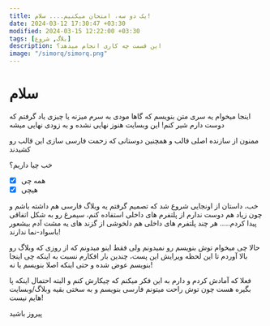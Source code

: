 ```yaml
---
title: یک دو سه، امتحان میکنیم.... سلام!
date: 2024-03-12 17:30:47 +03:30
modified: 2024-03-15 12:22:00 +03:30
tags: [بلاگ, شروع]
description: این قسمت چه کاری انجام میدهد؟
image: "/simorq/simorq.png"
---
```




# سلام

اینجا میخوام یه سری متن بنویسم که گاها مودی به سرم میزنه یا چیزی یاد گرفتم که دوست دارم شیر کنم!
این وبسایت هنوز نهایی نشده و به زودی نهایی میشه

ممنون از سازنده اصلی قالب و همچنین دوستانی که زحمت فارسی سازی این قالب رو کشیدند


خب چیا داریم؟

- [x] همه چی
- [x] هیچی

خب، داستان از اونجایی شروع شد که تصمیم گرفتم یه وبلاگ فارسی هم داشته باشم و چون زیاد هم دوست ندارم از پلتفرم های داخلی استفاده کنم، سیمرغ رو به شکل اتفاقی پیدا کردم..... هر چند پلتفرم های داخلی هم دلخوشی از گزند های یه مشت آدم بیشعور باسواد-نما ندارند!

حالا چی میخوام توش بنویسم رو نمیدونم ولی فقط اینو میدونم که از روزی که وبلاگ رو بالا آوردم تا این لحظه ویرایش این پست، چندین بار افکارم نسبت به اینکه چی اینجا بنویسم عوض شده و حتی اینکه اصلا بنویسم یا نه!

فعلا که آمادش کردم و دارم به این فکر میکنم که چیکارش کنم و البته احتمال اینکه پا بگیره هست چون توش راحت میتونم فارسی بنویسم و به سختی بقیه وبلاگ/وبسایت هایم نیست!

پیروز باشید
